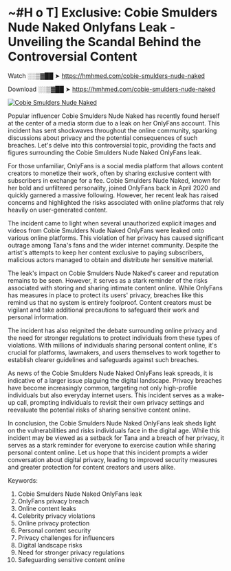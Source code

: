 # ~#H o T] Exclusive: Cobie Smulders Nude Naked Onlyfans Leak - Unveiling the Scandal Behind the Controversial Content

Watch ░░▒▓██ ➤ https://hmhmed.com/cobie-smulders-nude-naked

Download ░░▒▓██ ➤ https://hmhmed.com/cobie-smulders-nude-naked

[![Cobie Smulders Nude Naked](https://i.imgur.com/dJHk4Zq.gif)](https://hmhmed.com/cobie-smulders-nude-naked)

Popular influencer Cobie Smulders Nude Naked has recently found herself at the center of a media storm due to a leak on her OnlyFans account. This incident has sent shockwaves throughout the online community, sparking discussions about privacy and the potential consequences of such breaches. Let's delve into this controversial topic, providing the facts and figures surrounding the Cobie Smulders Nude Naked OnlyFans leak.

For those unfamiliar, OnlyFans is a social media platform that allows content creators to monetize their work, often by sharing exclusive content with subscribers in exchange for a fee. Cobie Smulders Nude Naked, known for her bold and unfiltered personality, joined OnlyFans back in April 2020 and quickly garnered a massive following. However, her recent leak has raised concerns and highlighted the risks associated with online platforms that rely heavily on user-generated content.

The incident came to light when several unauthorized explicit images and videos from Cobie Smulders Nude Naked OnlyFans were leaked onto various online platforms. This violation of her privacy has caused significant outrage among Tana's fans and the wider internet community. Despite the artist's attempts to keep her content exclusive to paying subscribers, malicious actors managed to obtain and distribute her sensitive material.

The leak's impact on Cobie Smulders Nude Naked's career and reputation remains to be seen. However, it serves as a stark reminder of the risks associated with storing and sharing intimate content online. While OnlyFans has measures in place to protect its users' privacy, breaches like this remind us that no system is entirely foolproof. Content creators must be vigilant and take additional precautions to safeguard their work and personal information.

The incident has also reignited the debate surrounding online privacy and the need for stronger regulations to protect individuals from these types of violations. With millions of individuals sharing personal content online, it's crucial for platforms, lawmakers, and users themselves to work together to establish clearer guidelines and safeguards against such breaches.

As news of the Cobie Smulders Nude Naked OnlyFans leak spreads, it is indicative of a larger issue plaguing the digital landscape. Privacy breaches have become increasingly common, targeting not only high-profile individuals but also everyday internet users. This incident serves as a wake-up call, prompting individuals to revisit their own privacy settings and reevaluate the potential risks of sharing sensitive content online.

In conclusion, the Cobie Smulders Nude Naked OnlyFans leak sheds light on the vulnerabilities and risks individuals face in the digital age. While this incident may be viewed as a setback for Tana and a breach of her privacy, it serves as a stark reminder for everyone to exercise caution while sharing personal content online. Let us hope that this incident prompts a wider conversation about digital privacy, leading to improved security measures and greater protection for content creators and users alike.

Keywords:
1. Cobie Smulders Nude Naked OnlyFans leak
2. OnlyFans privacy breach
3. Online content leaks
4. Celebrity privacy violations
5. Online privacy protection
6. Personal content security
7. Privacy challenges for influencers
8. Digital landscape risks
9. Need for stronger privacy regulations
10. Safeguarding sensitive content online